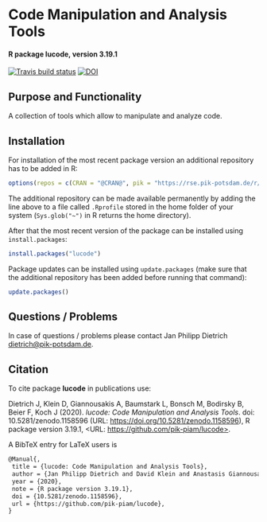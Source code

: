 # Code Manipulation and Analysis Tools
#### R package **lucode**, version **3.19.1**
[![Travis build status](https://travis-ci.com/pik-piam/lucode.svg?branch=master)](https://travis-ci.com/pik-piam/lucode) [![DOI](https://zenodo.org/badge/DOI/10.5281/zenodo.1158596.svg)](https://doi.org/10.5281/zenodo.1158596)

## Purpose and Functionality

A collection of tools which allow to manipulate and analyze code.


## Installation

For installation of the most recent package version an additional repository has to be added in R:

```r
options(repos = c(CRAN = "@CRAN@", pik = "https://rse.pik-potsdam.de/r/packages"))
```
The additional repository can be made available permanently by adding the line above to a file called `.Rprofile` stored in the home folder of your system (`Sys.glob("~")` in R returns the home directory).

After that the most recent version of the package can be installed using `install.packages`:

```r 
install.packages("lucode")
```

Package updates can be installed using `update.packages` (make sure that the additional repository has been added before running that command):

```r 
update.packages()
```

## Questions / Problems

In case of questions / problems please contact Jan Philipp Dietrich <dietrich@pik-potsdam.de>.

## Citation

To cite package **lucode** in publications use:

Dietrich J, Klein D, Giannousakis A, Baumstark L, Bonsch M, Bodirsky B, Beier F, Koch J
(2020). _lucode: Code Manipulation and Analysis Tools_. doi: 10.5281/zenodo.1158596 (URL:
https://doi.org/10.5281/zenodo.1158596), R package version 3.19.1, <URL:
https://github.com/pik-piam/lucode>.

A BibTeX entry for LaTeX users is

 ```latex
@Manual{,
  title = {lucode: Code Manipulation and Analysis Tools},
  author = {Jan Philipp Dietrich and David Klein and Anastasis Giannousakis and Lavinia Baumstark and Markus Bonsch and Benjamin Leon Bodirsky and Felicitas Beier and Johannes Koch},
  year = {2020},
  note = {R package version 3.19.1},
  doi = {10.5281/zenodo.1158596},
  url = {https://github.com/pik-piam/lucode},
}
```

